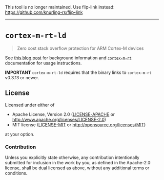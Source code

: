 This tool is no longer maintained. Use flip-link instead: https://github.com/knurling-rs/flip-link

---

# `cortex-m-rt-ld`

> Zero cost stack overflow protection for ARM Cortex-M devices

See [this blog post](http://blog.japaric.io/stack-overflow-protection) for background information
and [`cortex-m-rt`] documentation for usage instructions.

[`cortex-m-rt`]: https://docs.rs/cortex-m-rt/0.3.13/cortex_m_rt/#zero-cost-stack-overflow-protection

**IMPORTANT** `cortex-m-rt-ld` requires that the binary links to `cortex-m-rt` v0.3.13 or newer.

## License

Licensed under either of

- Apache License, Version 2.0 ([LICENSE-APACHE](LICENSE-APACHE) or
  http://www.apache.org/licenses/LICENSE-2.0)
- MIT license ([LICENSE-MIT](LICENSE-MIT) or http://opensource.org/licenses/MIT)

at your option.

### Contribution

Unless you explicitly state otherwise, any contribution intentionally submitted for inclusion in the
work by you, as defined in the Apache-2.0 license, shall be dual licensed as above, without any
additional terms or conditions.
